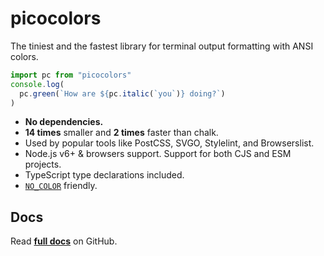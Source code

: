 # picocolors
The tiniest and the fastest library for terminal output formatting with ANSI colors.
```javascript
import pc from "picocolors"
console.log(
  pc.green(`How are ${pc.italic(`you`)} doing?`)
)
```
- **No dependencies.**
- **14 times** smaller and **2 times** faster than chalk.
- Used by popular tools like PostCSS, SVGO, Stylelint, and Browserslist.
- Node.js v6+ & browsers support. Support for both CJS and ESM projects.
- TypeScript type declarations included.
- [`NO_COLOR`](https://no-color.org/) friendly.
## Docs
Read **[full docs](https://github.com/alexeyraspopov/picocolors#readme)** on GitHub.
